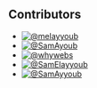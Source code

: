Contributors
-------------------------------------------------

*   [![@melayyoub](https://avatars.githubusercontent.com/u/29762752?s=64&v=4)](https://github.com/melayyoub)
*   [![@SamAyoub](https://avatars.githubusercontent.com/u/23488788?s=64&v=4)](https://github.com/SamAyoub)
*   [![@whywebs](https://avatars.githubusercontent.com/u/10747928?s=64&v=4)](https://github.com/whywebs)
*   [![@SamElayyoub](https://avatars.githubusercontent.com/u/48693807?s=64&v=4)](https://github.com/SamElayyoub)
*   [![@SamAyyoub](https://avatars.githubusercontent.com/u/38048929?s=64&v=4)](https://github.com/SamAyyoub)